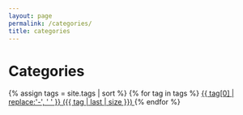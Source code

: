 ```yaml
---
layout: page
permalink: /categories/
title: categories
---
```


<h1>Categories</h1>

{% assign tags = site.tags | sort %}
{% for tag in tags %}
 <span class="site-tag">
    <a href="/tag/{{ tag | first | slugify }}/"
        style="font-size: {{ tag | last | size  |  times: 4 | plus: 80  }}%">
            {{ tag[0] | replace:'-', ' ' }} ({{ tag | last | size }})
    </a>
</span>
{% endfor %}

<style>
  .wrapper {
    max-width: 58em;
  }
</style>
